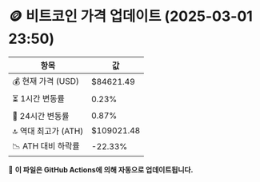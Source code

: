 # 🪙 비트코인 가격 업데이트 (2025-03-01 23:50)

| 항목                | 값 |
|--------------------|----------------|
| 💰 현재 가격 (USD) | $84621.49 |
| ⏳ 1시간 변동률    | 0.23% |
| 📆 24시간 변동률   | 0.87% |
| 🔝 역대 최고가 (ATH) | $109021.48 |
| 📉 ATH 대비 하락률 | -22.33% |

🔄 **이 파일은 GitHub Actions에 의해 자동으로 업데이트됩니다.**
